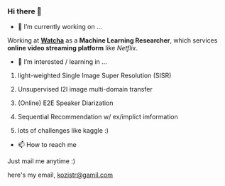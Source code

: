 ### Hi there 👋

- 🔭 I’m currently working on ...

Working at [**Watcha**](https://www.notion.so/watcha/WATCHA-0a7284a6c7224e939be9e8f4af5e8be0) as a **Machine Learning Researcher**, 
which services **online video streaming platform** like *Netflix*.

- 🔭 I’m interested / learning in ...

1. light-weighted Single Image Super Resolution (SISR)

2. Unsupervised I2I image multi-domain transfer

3. (Online) E2E Speaker Diarization

4. Sequential Recommendation w/ ex/implict imformation

5. lots of challenges like kaggle :)

- 📫 How to reach me

Just mail me anytime :) 

here's my email, kozistr@gamil.com
